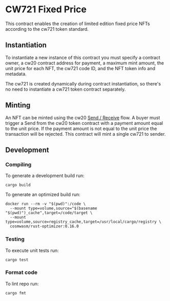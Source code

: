 # CW721 Fixed Price

This contract enables the creation of limited edition fixed price NFTs according to the cw721 token standard.

## Instantiation

To instantiate a new instance of this contract you must specify a contract owner, a cw20 contract address for payment, a maximum mint amount, the unit price for each NFT, the cw721 code ID, and the NFT token info and metadata. 

The cw721 is created dynamically during contract instantiation, so there's no need to instantiate a cw721 token contract separately.

## Minting
An NFT can be minted using the cw20 [Send / Receive](https://github.com/CosmWasm/cw-plus/blob/main/packages/cw20/README.md#receiver) flow. A buyer must trigger a Send from the cw20 token contract with a payment amount equal to the unit price. If the payment amount is not equal to the unit price the transaction will be rejected. This contract will mint a single cw721 to sender.

## Development
### Compiling

To generate a development build run:
```
cargo build
```

To generate an optimized build run:

```
docker run --rm -v "$(pwd)":/code \
  --mount type=volume,source="$(basename "$(pwd)")_cache",target=/code/target \
  --mount type=volume,source=registry_cache,target=/usr/local/cargo/registry \
  cosmwasm/rust-optimizer:0.16.0
```

### Testing
To execute unit tests run:
```
cargo test
```

### Format code
To lint repo run:
```
cargo fmt
```


